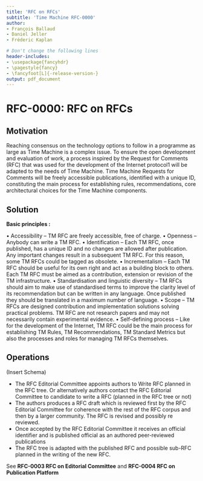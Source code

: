 ```yaml
---
title: 'RFC on RFCs'
subtitle: 'Time Machine RFC-0000'
author:
- François Ballaud
- Daniel Jeller
- Fréderic Kaplan

# Don't change the following lines
header-includes:
- \usepackage{fancyhdr}
- \pagestyle{fancy}
- \fancyfoot[L]{-release-version-}
output: pdf_document
---
```


# RFC-0000: RFC on RFCs

## Motivation

Reaching consensus on the technology options to follow in a programme as large as Time Machine is a complex issue. To ensure the open development and evaluation of work, a process inspired by the Request for Comments (RFC) that was used for the development of the Internet protocol1 will be adapted to the needs of Time Machine. Time Machine Requests for Comments will be freely accessible publications, identified with a unique ID, constituting the main process for establishing rules, recommendations, core architectural choices for the Time Machine components.

## Solution

**Basic principles :**

• Accessibility – TM RFC are freely accessible, free of charge.
• Openness – Anybody can write a TM RFC.
• Identification – Each TM RFC, once published, has a unique ID and no
changes are allowed after publication. Any important changes result in a
subsequent TM RFC. For this reason, some TM RFCs could be tagged as
obsolete.
• Incrementalism – Each TM RFC should be useful for its own right and
act as a building block to others. Each TM RFC must be aimed as a
contribution, extension or revision of the TM infrastructure.
• Standardisation and linguistic diversity – TM RFCs should aim to make use
of standardised terms to improve the clarity level of its recommendation but
can be written in any language. Once published they should be translated
in a maximum number of language.
• Scope – TM RFCs are designed contribution and implementation solutions
solving practical problems. TM RFC are not research papers and may not
necessarily contain experimental evidence.
• Self-defining process – Like for the development of the Internet, TM RFC
could be the main process for establishing TM Rules, TM Recommendations, TM Standard Metrics but also the processes and roles for managing
TM RFCs themselves.


## Operations 


(Insert Schema)

- The RFC Editorial Committee appoints authors to Write RFC planned in the RFC tree. Or alternatively authors contact the RFC Editorial Committee to candidate to write a RFC (planned in the RFC tree or not)
- The authors produces a RFC draft which is reviewed first by the RFC Editorial Committee for coherence with the rest of the RFC corpus and then by a larger community. The RFC is revised and possibly re reviewed. 
- Once accepted by the RFC Editorial Committee it receives an official identifier and is published official as an authored peer-reviewed publications 
- The RFC tree is adapted with the published RFC and possible sub-RFC planned in the writing of the new RFC.

See **RFC-0003 RFC on Editorial Committee** and **RFC-0004 RFC on Publication Platform**
